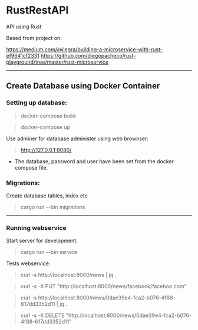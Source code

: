 <h1> RustRestAPI </h1>
API using Rust

Based from project on:

https://medium.com/@ilegra/building-a-microservice-with-rust-ef9641cf2331
https://github.com/diegopacheco/rust-playground/tree/master/rust-microservice

***
<h2> Create Database using Docker Container </h2>

<h3> Setting up database: </h3>

> docker-compose build

> docker-compose up

Use adminer for database administer using web brownser:

> http://127.0.0.1:8080/

* The database, password and user have been set from the docker compose file.

<h3> Migrations: </h3>
    Create database tables, index etc

> cargo run --bin migrations

***
<h3>  Running webservice </h3>

Start server for development:
> cargo run --bin service

Tests webservice:
> curl -s http://localhost:8000/news | jq .

> curl -s -X PUT "http://localhost:8000/news/facebook/faceboo.com"

> curl -s http://localhost:8000/news/0dae39e4-fca2-b076-4f88-617dd3352d11 | jq .

> curl -s -X DELETE "http://localhost:8000/news/0dae39e4-fca2-b076-4f88-617dd3352d11"

